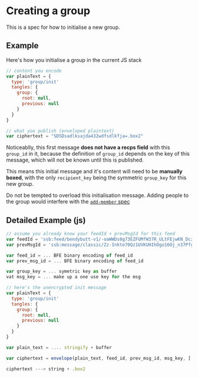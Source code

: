 # Creating a group

This is a spec for how to initialise a new group.

## Example

Here's how you initialise a group in the current JS stack

```js
// content you encode
var plainText = {
  type: 'group/init'
  tangles: {
    group: {
      root: null,
      previous: null
    }
  }
}

// what you publish (enveloped plaintext)
var ciphertext = "SDSDsadlksajda432wdfsdlkfja=.box2"
```

Noticeablly, this first message **does not have a recps field** with this `group_id` in it,
because the definition of `group_id` depends on the key of this message, which will not
be known until this is published.

This means this initial message and it's content will need to be **manually boxed**,
with the only `recipient_key` being the symmetric `group_key` for this new group.

Do not be tempted to overload this initialisation message.
Adding people to the group would interfere with the [`add-member` spec](../add-member/README.md)

## Detailed Example (js)

```js
// assume you already know your feedId + prevMsgId for this feed
var feedId = 'ssb:feed/bendybutt-v1/-oaWWDs8g73EZFUMfW37R_ULtFEjwKN_DczvdYihjbU='
var prevMsgId = 'ssb:message/classic/Zz-Inkte70Qz1UVKUHIhOgo16Oj_n37PfgmIzLDBgZw=.sha256'

var feed_id = ... BFE binary encoding of feed_id
var prev_msg_id = ... BFE binary encoding of feed_id

var group_key = ... symetric key as buffer
vat msg_key = ... make up a one use key for the msg

// here's the unencrypted init message
var plainText = {
  type: 'group/init'
  tangles: {
    group: {
      root: null,
      previous: null
    }
  }
}

var plain_text = .... stringify + buffer

var ciphertext = envelope(plain_text, feed_id, prev_msg_id, msg_key, [ group_key ])

ciphertext ---> string + .box2
```
